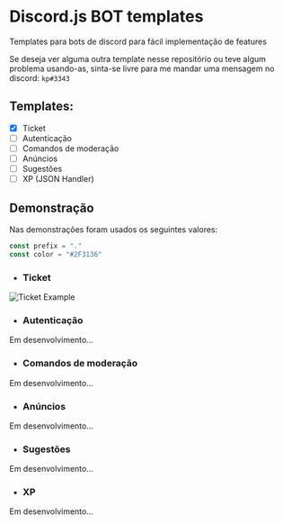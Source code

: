 # Discord.js BOT templates
Templates para bots de discord para fácil implementação de features

Se deseja ver alguma outra template nesse repositório ou teve algum problema usando-as, sinta-se livre para me mandar uma mensagem no discord: ``kp#3343``

## Templates:
- [x] Ticket
- [ ] Autenticação
- [ ] Comandos de moderação
- [ ] Anúncios
- [ ] Sugestões
- [ ] XP (JSON Handler)

## Demonstração
Nas demonstrações foram usados os seguintes valores:
```js
const prefix = "."
const color = "#2F3136"
```

- ### Ticket

![Ticket Example](assets/ticket.gif)

- ### Autenticação

Em desenvolvimento...

- ### Comandos de moderação

Em desenvolvimento...

- ### Anúncios

Em desenvolvimento...

- ### Sugestões

Em desenvolvimento...

- ### XP

Em desenvolvimento...
